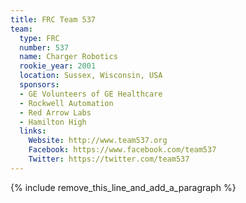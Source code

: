 ```yaml
---
title: FRC Team 537
team:
  type: FRC
  number: 537
  name: Charger Robotics
  rookie_year: 2001
  location: Sussex, Wisconsin, USA
  sponsors:
  - GE Volunteers of GE Healthcare
  - Rockwell Automation
  - Red Arrow Labs
  - Hamilton High
  links:
    Website: http://www.team537.org
    Facebook: https://www.facebook.com/team537
    Twitter: https://twitter.com/team537
---
```


{% include remove_this_line_and_add_a_paragraph %}